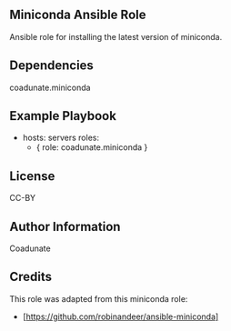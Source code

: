 ## Miniconda Ansible Role

Ansible role for installing the latest version of miniconda.

## Dependencies

coadunate.miniconda

## Example Playbook

- hosts: servers
  roles:
     - { role: coadunate.miniconda }
     
## License

CC-BY

## Author Information

Coadunate


## Credits
This role was adapted from this miniconda role:

- [https://github.com/robinandeer/ansible-miniconda]

